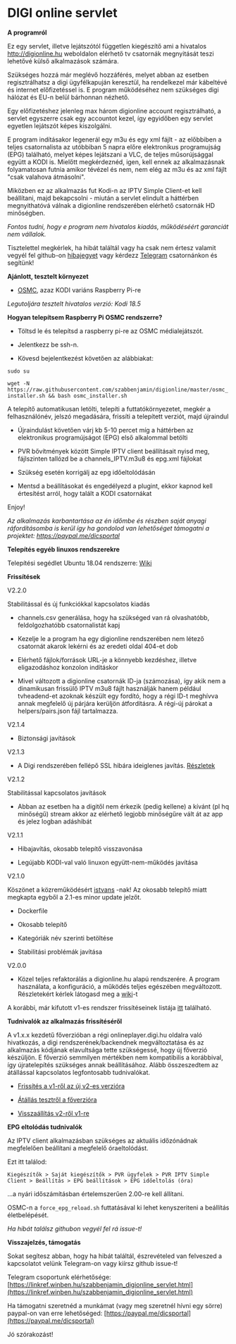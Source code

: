 # DIGI online servlet

**A programról**

Ez egy servlet, illetve lejátszótól független kiegészítő ami a hivatalos http://digionline.hu weboldalon elérhető tv csatornák megnyitását teszi lehetővé külső alkalmazások számára. 

Szükséges hozzá már meglévő hozzáférés, melyet abban az esetben regisztrálhatsz a digi ügyfélkapuján keresztül, ha rendelkezel már kábeltévé és internet előfizetéssel is. E program működéséhez nem szükséges digi hálózat és EU-n belül bárhonnan nézhető.

Egy előfizetéshez jelenleg max három digionline account regisztrálható, a servlet egyszerre csak egy accountot kezel, így egyidőben egy servlet egyetlen lejátszót képes kiszolgálni.

E program indításakor legenerál egy m3u és egy xml fájlt - az előbbiben a teljes csatornalista az utóbbiban 5 napra előre elektronikus programujság (EPG) található, melyet képes lejátszani a VLC, de teljes műsorújsággal együtt a KODI is. Mielőtt megkérdeznéd, igen, kell ennek az alkalmazásnak folyamatosan futnia amikor tévézel és nem, nem elég az m3u és az xml fájlt "csak valahova átmásolni".

Miközben ez az alkalmazás fut Kodi-n az IPTV Simple Client-et kell beállítani, majd bekapcsolni - miután a servlet elindult a háttérben megnyithatóvá válnak a digionline rendszerében elérhető csatornák HD minőségben.

_Fontos tudni, hogy e program nem hivatalos kiadás, működéséért garanciát nem vállalok._

Tisztelettel megkérlek, ha hibát találtál vagy ha csak nem értesz valamit vegyél fel github-on [hibajegyet](https://github.com/szabbenjamin/digionline/issues/new) vagy kérdezz [Telegram](https://linkref.winben.hu/szabbenjamin_digionline_servlet.html) csatornánkon és segítünk!

**Ajánlott, tesztelt környezet**

- [OSMC](https://osmc.tv/download/), azaz KODI variáns Raspberry Pi-re

_Legutoljára tesztelt hivatalos verzió: Kodi 18.5_



**Hogyan telepítsem Raspberry Pi OSMC rendszerre?**

* Töltsd le és telepítsd a raspberry pi-re az OSMC médialejátszót.

* Jelentkezz be ssh-n.

* Kövesd bejelentkezést követően az alábbiakat:

`sudo su`

`wget -N https://raw.githubusercontent.com/szabbenjamin/digionline/master/osmc_installer.sh && bash osmc_installer.sh`

A telepítő automatikusan letölti, telepíti a futtatókörnyezetet, megkér a felhasználónév, jelszó megadására, frissíti a telepített verziót, majd újraindul

* Újraindulást követően várj kb 5-10 percet míg a háttérben az elektronikus programújságot (EPG) első alkalommal betölti

* PVR bővítmények között Simple IPTV client beállításait nyisd meg, fájlszinten tallózd be a channels_IPTV.m3u8 és epg.xml fájlokat

* Szükség esetén korrigálj az epg időeltolódásán

* Mentsd a beállításokat és engedélyezd a plugint, ekkor kapnod kell értesítést arról, hogy talált a KODI csatornákat

Enjoy!

_Az alkalmazás karbantartása az én időmbe és részben saját anyagi ráfordításomba is kerül így ha gondolod van lehetőséget támogatni a projektet: https://paypal.me/dicsportal_

**Telepítés egyéb linuxos rendszerekre**

Telepítési segédlet Ubuntu 18.04 rendszerre: [Wiki](https://github.com/szabbenjamin/digionline/wiki/Telep%C3%ADt%C3%A9s-Ubuntu-18.04-rendszerre)

**Frissítések**

V2.2.0

Stabilitással és új funkciókkal kapcsolatos kiadás

- channels.csv generálása, hogy ha szükséged van rá olvashatóbb, feldolgozhatóbb csatornalistát kapj

- Kezelje le a program ha egy digionline rendszerében nem létező csatornát akarok lekérni és az eredeti oldal 404-et dob

- Elérhető fájlok/források URL-je a könnyebb kezdéshez, illetve eligazodáshoz konzolon indításkor

- Mivel változott a digionline csatornák ID-ja (számozása), így akik nem a dinamikusan frissülő IPTV m3u8 fájlt használják hanem például tvheadend-et azoknak készült egy fordító, hogy a régi ID-t meghívva annak megfelelő új párjára kerüljön átfordításra. A régi-új párokat a helpers/pairs.json fájl tartalmazza.

V2.1.4

- Biztonsági javítások

V2.1.3

- A Digi rendszerében fellépő SSL hibára ideiglenes javítás. [Részletek](https://github.com/szabbenjamin/digionline/issues/25)

V2.1.2

Stabilitással kapcsolatos javítások

- Abban az esetben ha a digitől nem érkezik (pedig kellene) a kívánt (pl hq minőségű) stream akkor az elérhető legjobb minőségűre vált át az app és jelez logban adáshibát

V2.1.1

- Hibajavítás, okosabb telepítő visszavonása

- Legújabb KODI-val való linuxon együtt-nem-működés javítása

V2.1.0

Köszönet a közreműködésért [istvans](https://github.com/istvans) -nak! Az okosabb telepítő miatt megkapta egyből a 2.1-es minor update jelzőt.

 - Dockerfile
 
 - Okosabb telepítő
 
 - Kategóriák név szerinti betöltése
 
 - Stabilitási problémák javítása

V2.0.0

- Közel teljes refaktorálás a digionline.hu alapú rendszerére. A program használata, a konfiguráció, a működés teljes egészében megváltozott. Részletekért kérlek látogasd meg a [wiki](https://github.com/szabbenjamin/digionline/wiki/V2-how:to)-t

A korábbi, már kifutott v1-es rendszer frissítéseinek listája [itt](https://github.com/szabbenjamin/digionline/wiki/V1-changelog) található.

**Tudnivalók az alkalmazás frissítéséről**

A v1.x.x kezdetű főverzióban a régi onlineplayer.digi.hu oldalra való hivatkozás, a digi rendszerének/backendnek megváltoztatása és az alkalmazás kódjának elavultsága tette szükségessé, hogy új főverzió készüljön. E főverzió semmilyen mértékben nem kompatibilis a korábbival, így újratelepítés szükséges annak beállításához. Alább összeszedtem az átállással kapcsolatos legfontosabb tudnivalókat.

 - [Frissítés a v1-ről az új v2-es verzióra](https://github.com/szabbenjamin/digionline/wiki/V2-how:to-%C3%A1t%C3%A1ll%C3%A1s)
 
 - [Átállás tesztről a főverzióra](https://github.com/szabbenjamin/digionline/wiki/V2-how:to-%C3%A1t%C3%A1ll%C3%A1s-a-teszt-verzi%C3%B3r%C3%B3l)

 - [Visszaállítás v2-ről v1-re](https://github.com/szabbenjamin/digionline/wiki/V2-how:to-downgrade)

**EPG eltolódás tudnivalók**

Az IPTV client alkalmazásban szükséges az aktuális időzónádnak megfelelően beállítani a megfelelő óraeltolódást.

Ezt itt találod:

`Kiegészítők > Saját kiegészítők > PVR ügyfelek > PVR IPTV Simple Client > Beállítás > EPG beállítások > EPG időeltolás (óra)`

...a nyári időszámításban értelemszerűen 2.00-re kell állítani.

OSMC-n a `force_epg_reload.sh` futtatásával ki lehet kenyszeriteni a beállítás életbelépését.

_Ha hibát találsz githubon vegyél fel rá issue-t!_

**Visszajelzés, támogatás**

Sokat segítesz abban, hogy ha hibát találtál, észrevételed van felveszed a kapcsolatot velünk Telegram-on vagy kiírsz github issue-t!

Telegram csoportunk elérhetősége: [https://linkref.winben.hu/szabbenjamin_digionline_servlet.html](https://linkref.winben.hu/szabbenjamin_digionline_servlet.html)

Ha támogatni szeretnéd a munkámat (vagy meg szeretnél hívni egy sörre) paypal-on van erre lehetőséged: [https://paypal.me/dicsportal](https://paypal.me/dicsportal)




Jó szórakozást!
